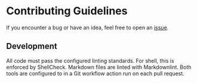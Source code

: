 # Contributing Guidelines

If you encounter a bug or have an idea, feel free to open an
[issue](https://github.com/sklampo/super-bash-bros/issues/new).

## Development

All code must pass the configured linting standards.  For shell, this is
enforced by ShellCheck.  Markdown files are linted with Markdownlint.  Both
tools are configured to in a Git workflow action run on each pull request.
